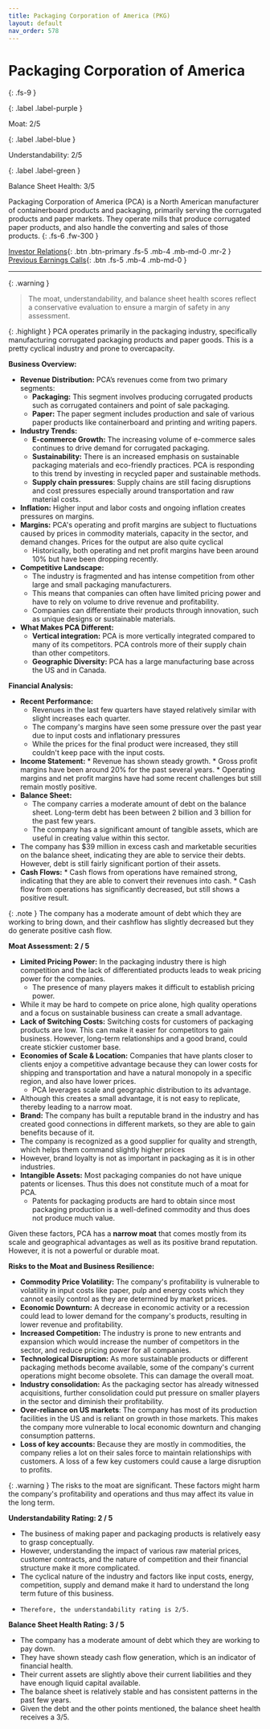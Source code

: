 ```yaml
---
title: Packaging Corporation of America (PKG)
layout: default
nav_order: 578
---
```


# Packaging Corporation of America
{: .fs-9 }

{: .label .label-purple }

Moat: 2/5

{: .label .label-blue }

Understandability: 2/5

{: .label .label-green }

Balance Sheet Health: 3/5

Packaging Corporation of America (PCA) is a North American manufacturer of containerboard products and packaging, primarily serving the corrugated products and paper markets. They operate mills that produce corrugated paper products, and also handle the converting and sales of those products.
{: .fs-6 .fw-300 }

[Investor Relations](https://www.google.com/search?q=PKG+investor+relations){: .btn .btn-primary .fs-5 .mb-4 .mb-md-0 .mr-2 }
[Previous Earnings Calls](https://discountingcashflows.com/company/PKG/transcripts/){: .btn .fs-5 .mb-4 .mb-md-0 }

---

{: .warning }
>The moat, understandability, and balance sheet health scores reflect a conservative evaluation to ensure a margin of safety in any assessment.



{: .highlight }
PCA operates primarily in the packaging industry, specifically manufacturing corrugated packaging products and paper goods. This is a pretty cyclical industry and prone to overcapacity.

**Business Overview:**

*   **Revenue Distribution:** PCA’s revenues come from two primary segments:
    *   **Packaging:** This segment involves producing corrugated products such as corrugated containers and point of sale packaging.
    *   **Paper:** The paper segment includes production and sale of various paper products like containerboard and printing and writing papers.
*   **Industry Trends:**
    *   **E-commerce Growth:** The increasing volume of e-commerce sales continues to drive demand for corrugated packaging.
    *   **Sustainability:** There is an increased emphasis on sustainable packaging materials and eco-friendly practices. PCA is responding to this trend by investing in recycled paper and sustainable methods.
    *  **Supply chain pressures**: Supply chains are still facing disruptions and cost pressures especially around transportation and raw material costs.
   *  **Inflation:** Higher input and labor costs and ongoing inflation creates pressures on margins.
*   **Margins:** PCA's operating and profit margins are subject to fluctuations caused by prices in commodity materials, capacity in the sector, and demand changes. Prices for the output are also quite cyclical
    *   Historically, both operating and net profit margins have been around 10% but have been dropping recently.
*   **Competitive Landscape:**
    *   The industry is fragmented and has intense competition from other large and small packaging manufacturers.
    *  This means that companies can often have limited pricing power and have to rely on volume to drive revenue and profitability.
    *   Companies can differentiate their products through innovation, such as unique designs or sustainable materials.
*   **What Makes PCA Different:** 
    *   **Vertical integration:** PCA is more vertically integrated compared to many of its competitors. PCA controls more of their supply chain than other competitors. 
    *   **Geographic Diversity:** PCA has a large manufacturing base across the US and in Canada. 

**Financial Analysis:**

*   **Recent Performance:** 
     *  Revenues in the last few quarters have stayed relatively similar with slight increases each quarter. 
    *   The company's margins have seen some pressure over the past year due to input costs and inflationary pressures
    *   While the prices for the final product were increased, they still couldn't keep pace with the input costs.
*    **Income Statement:**
    *   Revenue has shown steady growth.
    *   Gross profit margins have been around 20% for the past several years.
    *    Operating margins and net profit margins have had some recent challenges but still remain mostly positive.
*   **Balance Sheet:**
     *   The company carries a moderate amount of debt on the balance sheet. Long-term debt has been between 2 billion and 3 billion for the past few years.
     *   The company has a significant amount of tangible assets, which are useful in creating value within this sector.
   *  The company has $39 million in excess cash and marketable securities on the balance sheet, indicating they are able to service their debts. However, debt is still fairly significant portion of their assets.
 *   **Cash Flows:**
    *   Cash flows from operations have remained strong, indicating that they are able to convert their revenues into cash.
    *   Cash flow from operations has significantly decreased, but still shows a positive result. 

{: .note }
The company has a moderate amount of debt which they are working to bring down, and their cashflow has slightly decreased but they do generate positive cash flow.

**Moat Assessment: 2 / 5**

*   **Limited Pricing Power:** In the packaging industry there is high competition and the lack of differentiated products leads to weak pricing power for the companies.
    *   The presence of many players makes it difficult to establish pricing power.
   *   While it may be hard to compete on price alone, high quality operations and a focus on sustainable business can create a small advantage.
*   **Lack of Switching Costs:** Switching costs for customers of packaging products are low. This can make it easier for competitors to gain business. However, long-term relationships and a good brand, could create stickier customer base.
*   **Economies of Scale & Location:** Companies that have plants closer to clients enjoy a competitive advantage because they can lower costs for shipping and transportation and have a natural monopoly in a specific region, and also have lower prices.
    *   PCA leverages scale and geographic distribution to its advantage.
   *   Although this creates a small advantage, it is not easy to replicate, thereby leading to a narrow moat.
*   **Brand:** The company has built a reputable brand in the industry and has created good connections in different markets, so they are able to gain benefits because of it.
  *   The company is recognized as a good supplier for quality and strength, which helps them command slightly higher prices
   *   However, brand loyalty is not as important in packaging as it is in other industries.
*   **Intangible Assets:** Most packaging companies do not have unique patents or licenses. Thus this does not constitute much of a moat for PCA.
    *   Patents for packaging products are hard to obtain since most packaging production is a well-defined commodity and thus does not produce much value.
  
  Given these factors, PCA has a **narrow moat** that comes mostly from its scale and geographical advantages as well as its positive brand reputation. However, it is not a powerful or durable moat.

**Risks to the Moat and Business Resilience:**

*   **Commodity Price Volatility:** The company's profitability is vulnerable to volatility in input costs like paper, pulp and energy costs which they cannot easily control as they are determined by market prices.
*   **Economic Downturn:** A decrease in economic activity or a recession could lead to lower demand for the company's products, resulting in lower revenue and profitability.
*   **Increased Competition:** The industry is prone to new entrants and expansion which would increase the number of competitors in the sector, and reduce pricing power for all companies.
*   **Technological Disruption:** As more sustainable products or different packaging methods become available, some of the company's current operations might become obsolete. This can damage the overall moat. 
 *   **Industry consolidation:** As the packaging sector has already witnessed acquisitions, further consolidation could put pressure on smaller players in the sector and diminish their profitability.
*    **Over-reliance on US markets**: The company has most of its production facilities in the US and is reliant on growth in those markets. This makes the company more vulnerable to local economic downturn and changing consumption patterns.
*   **Loss of key accounts:** Because they are mostly in commodities, the company relies a lot on their sales force to maintain relationships with customers. A loss of a few key customers could cause a large disruption to profits.

{: .warning }
The risks to the moat are significant. These factors might harm the company's profitability and operations and thus may affect its value in the long term.

**Understandability Rating: 2 / 5**

*   The business of making paper and packaging products is relatively easy to grasp conceptually.
*    However, understanding the impact of various raw material prices, customer contracts, and the nature of competition and their financial structure make it more complicated.
*   The cyclical nature of the industry and factors like input costs, energy, competition, supply and demand make it hard to understand the long term future of this business.
*     Therefore, the understandability rating is 2/5.

**Balance Sheet Health Rating: 3 / 5**

*   The company has a moderate amount of debt which they are working to pay down.
*   They have shown steady cash flow generation, which is an indicator of financial health.
*  Their current assets are slightly above their current liabilities and they have enough liquid capital available.
 *  The balance sheet is relatively stable and has consistent patterns in the past few years.
*   Given the debt and the other points mentioned, the balance sheet health receives a 3/5.
